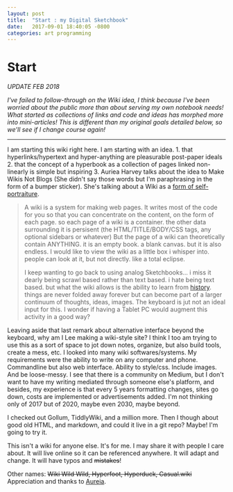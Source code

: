 ```yaml
---
layout: post
title:  "Start : my Digital Sketchbook"
date:   2017-09-01 18:40:05 -0800
categories: art programming
---
```


# Start

*UPDATE FEB 2018*  

*I've failed to follow-through on the Wiki idea, I think because I've been worried about the public more than about serving my own notebook needs! What started as collections of links and code and ideas has morphed more into mini-articles! This is different than my original goals detailed below, so we'll see if I change course again!*

---

I am starting this wiki right here. I am starting with an idea. 1. that hyperlinks/hypertext and hyper-anything are pleasurable post-paper ideals 2. that the concept of a hyperbook as a collection of pages linked non-linearly is simple but inspiring  3. Auriea Harvey talks about the idea to Make Wikis Not Blogs (She didn't say those words but I'm paraphrasing in the form of a bumper sticker). She's talking about a Wiki as a [form of self-portraiture](http://auriea.org/index.pl/WhatIsAWiki).

> A wiki is a system for making web pages. It writes most of the code for you so that you can concentrate on the content, on the form of each page. so each page of a wiki is a container. the other data surrounding it is persisent (the HTML/TITLE/BODY/CSS tags, any optional sidebars or whatever) But the page of a wiki can theoretically contain ANYTHING.  it is an empty book. a blank canvas.  but it is also endless. I would like to view the wiki as a little box i whisper into. people can look at it, but not directly. like a total eclipse.
>
> I keep wanting to go back to using analog Sketchbooks... i miss it dearly being scrawl based rather than text based. i hate being text based. but what the wiki allows is the ability to learn from [history](http://auriea.org/index.pl/history). things are never folded away forever but can become part of a larger continuum of thoughts, ideas, images. The keyboard is jut not an ideal input for this. I wonder if having a Tablet PC would augment this activity in a good way?

Leaving aside that last remark about alternative interface beyond the keyboard, why am I Lee making a wiki-style site? I think I too am trying to use this as a sort of space to jot down notes, organize, but also build tools, create a mess, etc. I looked into many wiki softwares/systems. My requirements were the ability to write on any computer and phone. Commandline but also web interface. Ability to style/css. Include images. And be loose-messy. I see that there is a community on Medium, but I don't want to have my writing mediated through someone else's platform, and besides, my experience is that every 5 years formatting changes, sites go down, costs are implemented or advertisements added. I'm not thinking only of 2017 but of 2020, maybe even 2030, maybe beyond.

I checked out Gollum, TiddlyWiki, and a million more. Then I though about good old HTML, and markdown, and could it live in a git repo? Maybe! I'm going to try it.

This isn't a wiki for anyone else. It's for me. I may share it with people I care about. It will live online so it can be referenced anywhere. It will adapt and change. It will have typos and ~~mistakes~~!

Other names: ~~Wiki Wild Wild, Hyperfoot, Hyperduck, Casual.wiki~~
Appreciation and thanks to [Aureia](http://auriea.org/).
